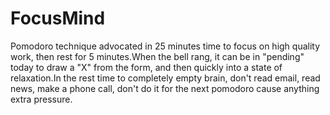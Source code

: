 # FocusMind

Pomodoro technique advocated in 25 minutes time to focus on high quality work, then rest for 5 minutes.When the bell rang, it can be in "pending" today to draw a "X" from the form, and then quickly into a state of relaxation.In the rest time to completely empty brain, don't read email, read news, make a phone call, don't do it for the next pomodoro cause anything extra pressure.
